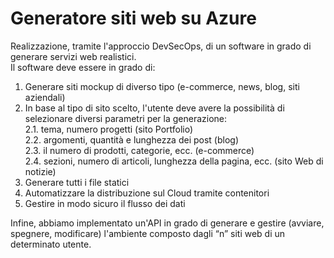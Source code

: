 # Generatore siti web su Azure
Realizzazione, tramite l'approccio DevSecOps, di un software in grado di generare servizi web realistici.<br>
Il software deve essere in grado di:
1. Generare siti mockup di diverso tipo (e-commerce, news, blog, siti aziendali)
2. In base al tipo di sito scelto, l'utente deve avere la possibilità di selezionare diversi parametri per la generazione:
<br>2.1. tema, numero progetti (sito Portfolio)
<br>2.2. argomenti, quantità e lunghezza dei post (blog)
<br>2.3. il numero di prodotti, categorie, ecc. (e-commerce)
<br>2.4. sezioni, numero di articoli, lunghezza della pagina, ecc. (sito Web di notizie)
3. Generare tutti i file statici
4. Automatizzare la distribuzione sul Cloud tramite contenitori
5. Gestire in modo sicuro il flusso dei dati

Infine, abbiamo implementato un'API in grado di generare e gestire (avviare, spegnere, modificare) l'ambiente composto dagli “n” siti web di un determinato utente.
